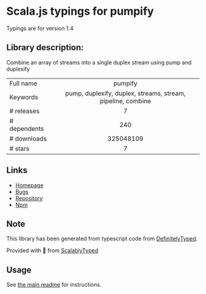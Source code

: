 
# Scala.js typings for pumpify

Typings are for version 1.4

## Library description:
Combine an array of streams into a single duplex stream using pump and duplexify

|                    |                 |
| ------------------ | :-------------: |
| Full name          | pumpify |
| Keywords           | pump, duplexify, duplex, streams, stream, pipeline, combine |
| # releases         | 7 |
| # dependents       | 240 |
| # downloads        | 325048109 |
| # stars            | 7 |

## Links
- [Homepage](https://github.com/mafintosh/pumpify)
- [Bugs](https://github.com/mafintosh/pumpify/issues)
- [Repository](https://github.com/mafintosh/pumpify)
- [Npm](https://www.npmjs.com/package/pumpify)
    


## Note
This library has been generated from typescript code from [DefinitelyTyped](https://definitelytyped.org).

Provided with :purple_heart: from [ScalablyTyped](https://github.com/oyvindberg/ScalablyTyped)

## Usage
See [the main readme](../../readme.md) for instructions.



